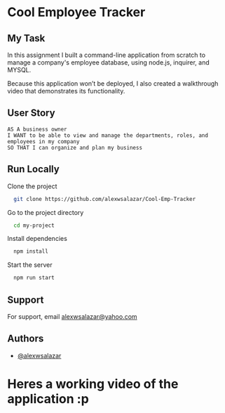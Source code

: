 # Cool Employee Tracker

## My Task

In this assignment I built a command-line application from scratch to manage a company's employee database, using node.js, inquirer, and MYSQL.

Because this application won’t be deployed, I also created a walkthrough video that demonstrates its functionality.

## User Story

```
AS A business owner
I WANT to be able to view and manage the departments, roles, and employees in my company
SO THAT I can organize and plan my business

```

## Run Locally

Clone the project

```bash
  git clone https://github.com/alexwsalazar/Cool-Emp-Tracker
```

Go to the project directory

```bash
  cd my-project
```

Install dependencies

```bash
  npm install
```

Start the server

```bash
  npm run start
```


## Support

For support, email alexwsalazar@yahoo.com 


## Authors

- [@alexwsalazar](https://www.github.com/alexwsalazar)

# Heres a working video of the application :p